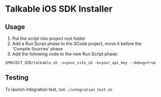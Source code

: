 # Talkable iOS SDK Installer

## Usage

1. Put the script into project root folder
2. Add a Run Script phase to the XCode project, move it before the 'Compile Sources' phase
3. Add the following code to the new Run Script phase:

`$PROJECT_DIR/talkable.sh -s=your_site_id -k=your_api_key --debug=true`

## Testing

To launch integration test, run `./integration_test.sh`
